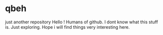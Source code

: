 # qbeh
just another repository
Hello ! Humans of github.
I dont know what this stuff is. Just exploring.
Hope i will find things very interesting here. 
